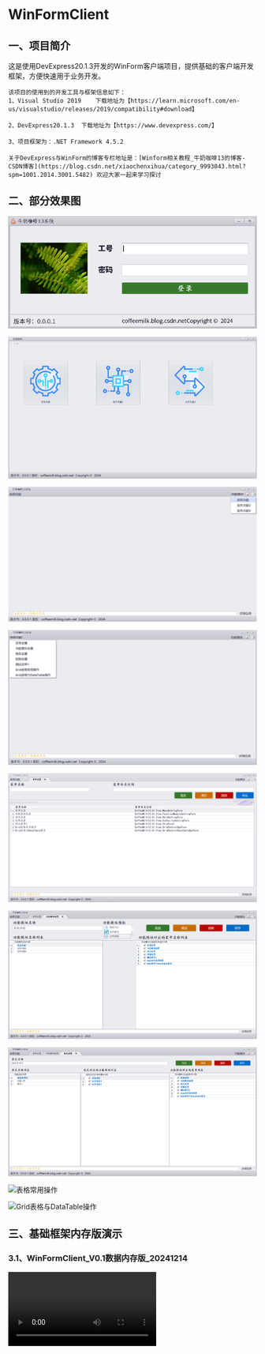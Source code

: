 # WinFormClient
## 一、项目简介	

​	这是使用DevExpress20.1.3开发的WinForm客户端项目，提供基础的客户端开发框架，方便快速用于业务开发。

~~~ 
该项目的使用到的开发工具与框架信息如下：
1、Visual Studio 2019	下载地址为【https://learn.microsoft.com/en-us/visualstudio/releases/2019/compatibility#download】

2、DevExpress20.1.3	下载地址为【https://www.devexpress.com/】 	

3、项目框架为：.NET Framework 4.5.2

关于DevExpress与WinForm的博客专栏地址是：[Winform相关教程_牛奶咖啡13的博客-CSDN博客](https://blog.csdn.net/xiaochenxihua/category_9993043.html?spm=1001.2014.3001.5482) 欢迎大家一起来学习探讨
~~~

## 二、部分效果图

![登录界面](https://github.com/kafeiweimei/WinFormClient/blob/main/Documents/images/%E7%99%BB%E5%BD%95%E7%95%8C%E9%9D%A2.png?raw=true)

![功能模块](https://github.com/kafeiweimei/WinFormClient/blob/main/Documents/images/%E5%8A%9F%E8%83%BD%E6%A8%A1%E5%9D%97.png?raw=true)

![主菜单功能模块](https://github.com/kafeiweimei/WinFormClient/blob/main/Documents/images/%E4%B8%BB%E8%8F%9C%E5%8D%95%E5%8A%9F%E8%83%BD%E6%A8%A1%E5%9D%97.png?raw=true)

![主菜单系统功能](https://github.com/kafeiweimei/WinFormClient/blob/6e163bf193578ccec670cb7a825d6d8c15eac270/Documents/images/%E4%B8%BB%E8%8F%9C%E5%8D%95%E7%B3%BB%E7%BB%9F%E5%8A%9F%E8%83%BD.png?raw=true)

![菜单设置](https://github.com/kafeiweimei/WinFormClient/blob/main/Documents/images/%E8%8F%9C%E5%8D%95%E8%AE%BE%E7%BD%AE.png?raw=true)

![功能模块设置](https://github.com/kafeiweimei/WinFormClient/blob/main/Documents/images/%E5%8A%9F%E8%83%BD%E6%A8%A1%E5%9D%97%E8%AE%BE%E7%BD%AE.png?raw=true)

![角色设置](https://github.com/kafeiweimei/WinFormClient/blob/main/Documents/images/%E8%A7%92%E8%89%B2%E8%AE%BE%E7%BD%AE.png?raw=true)

![表格常用操作](https://github.com/kafeiweimei/WinFormClient/blob/main/Documents/images/%E8%A1%A8%E6%A0%BC%E5%B8%B8%E7%94%A8%E6%93%8D%E4%BD%9C.gif?raw=true)

![Grid表格与DataTable操作](https://github.com/kafeiweimei/WinFormClient/blob/main/Documents/images/Grid%E8%A1%A8%E6%A0%BC%E4%B8%8EDataTable%E6%93%8D%E4%BD%9C.gif?raw=true)

## 三、基础框架内存版演示

### 3.1、WinFormClient_V0.1数据内存版_20241214

<video src="https://github.com/kafeiweimei/WinFormClient/blob/main/Documents/videos/WinFormClient_V0.1%E6%95%B0%E6%8D%AE%E5%86%85%E5%AD%98%E7%89%88_20241214.mp4"></video>

